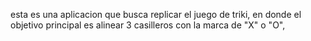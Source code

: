 esta es una aplicacion que busca replicar el juego de triki, en donde el objetivo principal es alinear 3 casilleros con la marca de "X" o "O", 
